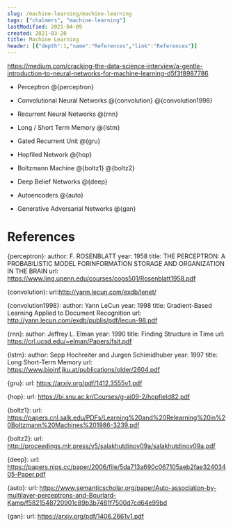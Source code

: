 ```yaml
---
slug: /machine-learning/machine-learning
tags: ["chalmers", "machine-learning"]
lastModified: 2021-04-09
created: 2021-03-20
title: Machine Learning
header: [{"depth":1,"name":"References","link":"References"}]
---
```


https://medium.com/cracking-the-data-science-interview/a-gentle-introduction-to-neural-networks-for-machine-learning-d5f3f8987786

- Perceptron
@{perceptron}

- Convolutional Neural Networks
@{convolution}
@{convolution1998}

- Recurrent Neural Networks
@{rnn}

- Long / Short Term Memory
@{lstm}

- Gated Recurrent Unit
@{gru}

- Hopfiled Network
@{hop}

- Boltzmann Machine
@{boltz1}
@{boltz2}

- Deep Belief Networks
@{deep}

- Autoencoders
@{auto}

- Generative Adversarial Networks
@{gan}

# References


{perceptron}:
    author: F. ROSENBLATT
    year: 1958
    title: THE   PERCEPTRON:   A  PROBABILISTIC  MODEL  FORINFORMATION   STORAGE  AND  ORGANIZATION IN  THE  BRAIN
    url: https://www.ling.upenn.edu/courses/cogs501/Rosenblatt1958.pdf

{convolution}:
    url:http://yann.lecun.com/exdb/lenet/

{convolution1998}:
    author: Yann LeCun
    year: 1998
    title: Gradient-Based Learning Applied to Document Recognition
    url: http://yann.lecun.com/exdb/publis/pdf/lecun-98.pdf

{rnn}:
    author: Jeffrey L. Elman
    year: 1990
    title: Finding Structure in Time
    url: https://crl.ucsd.edu/~elman/Papers/fsit.pdf

{lstm}:
    author: Sepp Hochreiter and Jurgen Schimidhuber
    year: 1997
    title: Long Short-Term Memory
    url: https://www.bioinf.jku.at/publications/older/2604.pdf

{gru}:
    url: https://arxiv.org/pdf/1412.3555v1.pdf

{hop}:
    url: https://bi.snu.ac.kr/Courses/g-ai09-2/hopfield82.pdf

{boltz1}:
    url: https://papers.cnl.salk.edu/PDFs/Learning%20and%20Relearning%20in%20Boltzmann%20Machines%201986-3239.pdf

{boltz2}:
    url: http://proceedings.mlr.press/v5/salakhutdinov09a/salakhutdinov09a.pdf

{deep}:
    url: https://papers.nips.cc/paper/2006/file/5da713a690c067105aeb2fae32403405-Paper.pdf

{auto}:
    url: https://www.semanticscholar.org/paper/Auto-association-by-multilayer-perceptrons-and-Bourlard-Kamp/f5821548720901c89b3b7481f7500d7cd64e99bd

{gan}:
    url: https://arxiv.org/pdf/1406.2661v1.pdf
